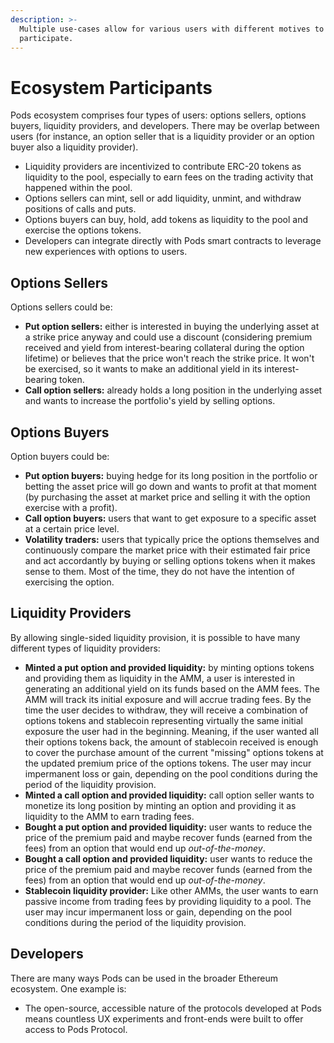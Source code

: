 ```yaml
---
description: >-
  Multiple use-cases allow for various users with different motives to
  participate.
---
```


# Ecosystem Participants

Pods ecosystem comprises four types of users: options sellers, options buyers, liquidity providers, and developers. There may be overlap between users \(for instance, an option seller that is a liquidity provider or an option buyer also a liquidity provider\).

* Liquidity providers are incentivized to contribute ERC-20 tokens as liquidity to the pool, especially to earn fees on the trading activity that happened within the pool.
* Options sellers can mint, sell or add liquidity, unmint, and withdraw positions of calls and puts. 
* Options buyers can buy, hold, add tokens as liquidity to the pool and exercise the options tokens.
* Developers can integrate directly with Pods smart contracts to leverage new experiences with options to users.

## Options Sellers

Options sellers could be:

* **Put option sellers:** either is interested in buying the underlying asset at a strike price anyway and could use a discount \(considering premium received and yield from interest-bearing collateral during the option lifetime\) or believes that the price won't reach the strike price. It won't be exercised, so it wants to make an additional yield in its interest-bearing token. 
* **Call option sellers:** already holds a long position in the underlying asset and wants to increase the portfolio's yield by selling options. 

## Options Buyers

Option buyers could be:

* **Put option buyers:** buying hedge for its long position in the portfolio or betting the asset price will go down and wants to profit at that moment \(by purchasing the asset at market price and selling it with the option exercise with a profit\). 
* **Call option buyers:** users that want to get exposure to a specific asset at a certain price level. 
* **Volatility traders:** users that typically price the options themselves and continuously compare the market price with their estimated fair price and act accordantly by buying or selling options tokens when it makes sense to them. Most of the time, they do not have the intention of exercising the option.

## Liquidity Providers

By allowing single-sided liquidity provision, it is possible to have many different types of liquidity providers:

* **Minted a put option and provided liquidity:** by minting options tokens and providing them as liquidity in the AMM, a user is interested in generating an additional yield on its funds based on the AMM fees. The AMM will track its initial exposure and will accrue trading fees. By the time the user decides to withdraw, they will receive a combination of options tokens and stablecoin representing virtually the same initial exposure the user had in the beginning. Meaning, if the user wanted all their options tokens back, the amount of stablecoin received is enough to cover the purchase amount of the current "missing" options tokens at the updated premium price of the options tokens. The user may incur impermanent loss or gain, depending on the pool conditions during the period of the liquidity provision. 
* **Minted a call option and provided liquidity:** call option seller wants to monetize its long position by minting an option and providing it as liquidity to the AMM to earn trading fees.
* **Bought a put option and provided liquidity:** user wants to reduce the price of the premium paid and maybe recover funds \(earned from the fees\) from an option that would end up _out-of-the-money_. 
* **Bought a call option and provided liquidity:** user wants to reduce the price of the premium paid and maybe recover funds \(earned from the fees\) from an option that would end up _out-of-the-money_. 
* **Stablecoin liquidity provider:** Like other AMMs, the user wants to earn passive income from trading fees by providing liquidity to a pool. The user may incur impermanent loss or gain, depending on the pool conditions during the period of the liquidity provision. 

## **Developers**

There are many ways Pods can be used in the broader Ethereum ecosystem. One example is:

* The open-source, accessible nature of the protocols developed at Pods means countless UX experiments and front-ends were built to offer access to Pods Protocol.

